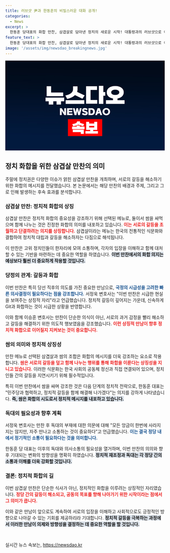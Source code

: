 ```yaml
---
title: 러브샷 尹과 한동훈의 비밀스러운 대화 공개!
categories:
  - News
excerpt: >
  한동훈 당대표의 화합 만찬, 삼겹살로 담아낸 정치의 새로운 시작! 대통령과의 러브샷으로 이뤄낸 공동체의 메시지와 함께, 과연 국민의힘은 진정한 단결을 이뤘을지 지켜보세요!
feature_text: >
  한동훈 당대표의 화합 만찬, 삼겹살로 담아낸 정치의 새로운 시작! 대통령과의 러브샷으로 이뤄낸 공동체의 메시지와 함께, 과연 국민의힘은 진정한 단결을 이뤘을지 지켜보세요!
image: '/assets/img/newsdao_breakingnews.jpg'
---
```


<p><img src="/assets/img/newsdao_breakingnews.jpg" alt="implanttips 속보" /></p>

<h2>정치 화합을 위한 삼겹살 만찬의 의미</h2>

<p>주말에 정치권은 다양한 이슈가 얽힌 삼겹살 만찬을 개최하며, 서로의 갈등을 해소하기 위한 화합의 메시지를 전달했습니다. 본 논문에서는 해당 만찬의 배경과 주제, 그리고 그로 인해 발생하는 후속 효과를 분석합니다.</p>

<h3>삼겹살 만찬: 정치적 화합의 상징</h3>

<p>삼겹살 만찬은 정치적 화합의 중요성을 강조하기 위해 선택된 메뉴로, 둘이서 쌈을 싸먹으며 함께 나누는 것은 진정한 화합의 의미를 내포하고 있습니다. <b><span style="color: #ee2323;">이는 서로의 갈등을 초월하고 단결하려는 의지를 상징합니다.</span></b> 삼겹살이라는 메뉴는 한국의 전통적인 식문화와 결합하여 정치적 대립과 갈등을 해소하자는 다짐으로 해석됩니다. </p>

<p>이 만찬은 고위 정치인들이 한자리에 모여 소통하며, 각자의 입장을 이해하고 함께 대처할 수 있는 기반을 마련하는 데 중요한 역할을 하였습니다. <b><span style="background-color: #21538527;">이번 만찬에서의 화합 의지는 예상보다 훨씬 더 중요하게 작용할 것입니다.</span></b></p>

<h3>당정의 관계: 갈등과 화합</h3>

<p>이번 만찬은 특히 당선 직후의 의도를 가진 중요한 만남으로, <b><span style="color: #1a5490;">국정의 시급성을 고려한 빠른 의사결정이 필요하다는 점을 강조합니다.</span></b> 서정욱 변호사는 "이번 만찬은 시급한 현실을 보여주는 상징적 자리"라고 언급했습니다. 정치적 갈등이 깊어지는 가운데, 신속하게 Git과 화합하는 것이 시급한 상황을 반영합니다.</p>

<p>이와 함께 이승훈 변호사는 만찬이 단순한 의식이 아닌, 서로의 과거 감정을 빨리 해소하고 갈등을 해결하기 위한 의도적 행보였음을 강조했습니다. <b><span style="color: #ee2323;">이런 상징적 만남이 향후 정치적 화합으로 이어질지 지켜보는 것이 중요합니다.</span></b></p>

<h3>쌈의 의미와 정치적 상징성</h3>

<p>만찬 메뉴로 선택된 삼겹살과 쌈의 조합은 화합의 메시지를 더욱 강조하는 요소로 작용합니다. <b><span style="color: #ee2323;">쌈은 서로의 갈등을 덮고 함께 나누는 행위를 통해 화합을 이룬다는 상징성을 지니고 있습니다.</span></b> 이러한 식문화는 한국 사회의 공동체 정신과 직접 연결되어 있으며, 정치인들 간의 갈등을 지연시키기 위해 필수적입니다. </p>

<p>특히 이번 만찬에서 쌈을 싸며 강조한 것은 다음 단계의 정치적 전략으로, 한동훈 대표는 "민주당과 협력하고, 정치적 갈등을 함께 해결해 나가겠다"는 의지를 강하게 나타냈습니다. <b><span style="background-color: #21538527;">즉, 쌈은 화합의 시도로서 정치적 메시지를 내포하고 있습니다.</span></b></p>

<h3>독대의 필요성과 향후 계획</h3>

<p>서정욱 변호사는 만찬 후 독대의 부재에 대한 의문에 대해 "모든 앙금이 한번에 사라지지는 않지만, 자주 만나고 소통하는 것이 중요하다”고 언급했습니다. <b><span style="color: #1a5490;">이는 결국 정당 내에서 정기적인 소통이 필요하다는 것을 의미합니다.</span></b> </p>

<p>한동훈 당 대표는 이후의 독대와 의사소통의 필요성을 열거하며, 이번 만찬의 의의와 향후 기대되는 변화의 방향성을 명확히 하였습니다. <b><span style="background-color: #21538527;">정치적 재조정과 독대는 각 정당 간의 소통과 이해를 더욱 강화할 것입니다.</span></b></p>

<h3>결론: 정치적 화합의 길</h3>

<p>이번 삼겹살 만찬은 단순한 식사가 아닌, 정치적인 화합을 이루려는 상징적인 자리였습니다. <b><span style="color: #ee2323;">정당 간의 갈등이 해소되고, 공동의 목표를 향해 나아가기 위한 시작이라는 점에서 그 의미가 큽니다.</span></b> </p>

<p>이와 같은 만남이 앞으로도 계속하여 서로의 입장을 이해하고 사회적으로도 긍정적인 방향으로 나아갈 수 있는 기회를 제공하리라 기대합니다. <b><span style="background-color: #21538527;">정치적 갈등을 극복하는 과정에서 이러한 만남이 의제와 방향성을 결정하는 데 중요한 역할을 할 것입니다.</span></b> </p>

<p data-ke-size="size16">&nbsp;</p>
실시간 뉴스 속보는, <a href="https://newsdao.kr" rel="dofollow">https://newsdao.kr</a>


